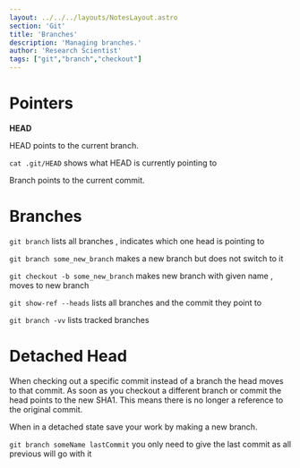 ```yaml
---
layout: ../../../layouts/NotesLayout.astro
section: 'Git'
title: 'Branches'
description: 'Managing branches.'
author: 'Research Scientist'
tags: ["git","branch","checkout"]
---
```


# Pointers

**HEAD**

HEAD points to the current branch.

`cat .git/HEAD` shows what HEAD is currently pointing to

Branch points to the current commit.

# Branches

`git branch` lists all branches , indicates which one head is pointing to

`git branch some_new_branch` makes a new branch but does not switch to it

`git checkout -b some_new_branch` makes new branch with given name , moves to new branch

`git show-ref --heads` lists all branches and the commit they point to

`git branch -vv` lists tracked branches

# Detached Head

When checking out a specific commit instead of a branch the head moves to that commit.
As soon as you checkout a different branch or commit the head points to the new SHA1.
This means there is no longer a reference to the original commit.

When in a detached state save your work by making a new branch.

`git branch someName lastCommit` you only need to give the last commit as all previous will go with it
